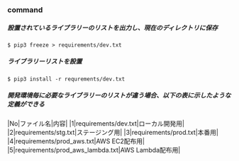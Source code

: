 ### command


##### 設置されているライブラリーのリストを出力し、現在のディレクトリに保存

```
$ pip3 freeze > requirements/dev.txt
```


##### ライブラリーリストを設置

```
$ pip3 install -r requrements/dev.txt
```


##### 開発環境毎に必要なライブラリーのリストが違う場合、以下の表に示したような定義ができる

|No|ファイル名|内容|
|1|requirements/dev.txt|ローカル開発用|
|2|requirements/stg.txt|ステージング用|
|3|requirements/prod.txt|本番用|
|4|requirements/prod_aws.txt|AWS EC2配布用|
|5|requirements/prod_aws_lambda.txt|AWS Lambda配布用|



